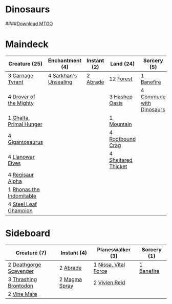 # Dinosaurs

####[Download MTGO](../collection/Dinosaurs.txt)
# Maindeck

|                                           Creature (25)                                           |                                        Enchantment (4)                                         |                                    Instant (2)                                    |                                          Land (24)                                           |                                            Sorcery (5)                                            |
|---------------------------------------------------------------------------------------------------|------------------------------------------------------------------------------------------------|-----------------------------------------------------------------------------------|----------------------------------------------------------------------------------------------|---------------------------------------------------------------------------------------------------|
|3 [Carnage Tyrant](http://gatherer.wizards.com/Pages/Card/Details.aspx?multiverseid=435334)        |4 [Sarkhan's Unsealing](http://gatherer.wizards.com/Pages/Card/Details.aspx?multiverseid=447291)|2 [Abrade](http://gatherer.wizards.com/Pages/Card/Details.aspx?multiverseid=430772)|12 [Forest](http://gatherer.wizards.com/Pages/Card/Details.aspx?multiverseid=439605)          |1 [Banefire](http://gatherer.wizards.com/Pages/Card/Details.aspx?multiverseid=397676)              |
|4 [Drover of the Mighty](http://gatherer.wizards.com/Pages/Card/Details.aspx?multiverseid=435342)  |                                                                                                |                                                                                   |3 [Hashep Oasis](http://gatherer.wizards.com/Pages/Card/Details.aspx?multiverseid=430866)     |4 [Commune with Dinosaurs](http://gatherer.wizards.com/Pages/Card/Details.aspx?multiverseid=435336)|
|1 [Ghalta, Primal Hunger](http://gatherer.wizards.com/Pages/Card/Details.aspx?multiverseid=439787) |                                                                                                |                                                                                   |1 [Mountain](http://gatherer.wizards.com/Pages/Card/Details.aspx?multiverseid=439604)         |                                                                                                   |
|4 [Gigantosaurus](http://gatherer.wizards.com/Pages/Card/Details.aspx?multiverseid=447321)         |                                                                                                |                                                                                   |4 [Rootbound Crag](http://gatherer.wizards.com/Pages/Card/Details.aspx?multiverseid=208042)   |                                                                                                   |
|4 [Llanowar Elves](http://gatherer.wizards.com/Pages/Card/Details.aspx?multiverseid=None)          |                                                                                                |                                                                                   |4 [Sheltered Thicket](http://gatherer.wizards.com/Pages/Card/Details.aspx?multiverseid=426950)|                                                                                                   |
|4 [Regisaur Alpha](http://gatherer.wizards.com/Pages/Card/Details.aspx?multiverseid=435383)        |                                                                                                |                                                                                   |                                                                                              |                                                                                                   |
|1 [Rhonas the Indomitable](http://gatherer.wizards.com/Pages/Card/Details.aspx?multiverseid=429887)|                                                                                                |                                                                                   |                                                                                              |                                                                                                   |
|4 [Steel Leaf Champion](http://gatherer.wizards.com/Pages/Card/Details.aspx?multiverseid=443070)   |                                                                                                |                                                                                   |                                                                                              |                                                                                                   |


# Sideboard

|                                          Creature (7)                                           |                                     Instant (4)                                      |                                       Planeswalker (3)                                        |                                     Sorcery (1)                                     |
|-------------------------------------------------------------------------------------------------|--------------------------------------------------------------------------------------|-----------------------------------------------------------------------------------------------|-------------------------------------------------------------------------------------|
|2 [Deathgorge Scavenger](http://gatherer.wizards.com/Pages/Card/Details.aspx?multiverseid=435339)|2 [Abrade](http://gatherer.wizards.com/Pages/Card/Details.aspx?multiverseid=430772)   |1 [Nissa, Vital Force](http://gatherer.wizards.com/Pages/Card/Details.aspx?multiverseid=417736)|1 [Banefire](http://gatherer.wizards.com/Pages/Card/Details.aspx?multiverseid=397676)|
|3 [Thrashing Brontodon](http://gatherer.wizards.com/Pages/Card/Details.aspx?multiverseid=439805) |2 [Magma Spray](http://gatherer.wizards.com/Pages/Card/Details.aspx?multiverseid=None)|2 [Vivien Reid](http://gatherer.wizards.com/Pages/Card/Details.aspx?multiverseid=447344)       |                                                                                     |
|2 [Vine Mare](http://gatherer.wizards.com/Pages/Card/Details.aspx?multiverseid=447343)           |                                                                                      |                                                                                               |                                                                                     |

